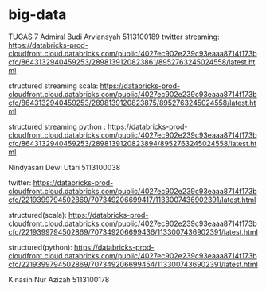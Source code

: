 # big-data
TUGAS 7
Admiral Budi Arviansyah 5113100189
twitter streaming: https://databricks-prod-cloudfront.cloud.databricks.com/public/4027ec902e239c93eaaa8714f173bcfc/8643132940459253/2898139120823861/8952763245024558/latest.html

structured streaming scala: https://databricks-prod-cloudfront.cloud.databricks.com/public/4027ec902e239c93eaaa8714f173bcfc/8643132940459253/2898139120823875/8952763245024558/latest.html

structured streaming python : https://databricks-prod-cloudfront.cloud.databricks.com/public/4027ec902e239c93eaaa8714f173bcfc/8643132940459253/2898139120823894/8952763245024558/latest.html

Nindyasari Dewi Utari 5113100038 

twitter: https://databricks-prod-cloudfront.cloud.databricks.com/public/4027ec902e239c93eaaa8714f173bcfc/2219399794502869/707349206699417/1133007436902391/latest.html

structured(scala): https://databricks-prod-cloudfront.cloud.databricks.com/public/4027ec902e239c93eaaa8714f173bcfc/2219399794502869/707349206699436/1133007436902391/latest.html

structured(python): https://databricks-prod-cloudfront.cloud.databricks.com/public/4027ec902e239c93eaaa8714f173bcfc/2219399794502869/707349206699454/1133007436902391/latest.html

Kinasih Nur Azizah 5113100178 


